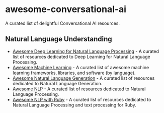 # awesome-conversational-ai

A curated list of delightful Conversational AI resources.

## Natural Language Understanding

- [Awesome Deep Learning for Natural Language Processing](https://github.com/brianspiering/awesome-dl4nlp) - A curated list of resources dedicated to Deep Learning for Natural Language Processing.
- [Awesome Machine Learning](https://github.com/josephmisiti/awesome-machine-learning) - A curated list of awesome machine learning frameworks, libraries, and software (by language).
- [Awesome Natural Language Generation](https://github.com/accelerated-text/awesome-nlg) - A curated list of resources dedicated to Natural Language Generation.
- [Awesome NLP](https://github.com/keon/awesome-nlp) - A curated list of resources dedicated to Natural Language Processing.
- [Awesome NLP with Ruby](https://github.com/arbox/nlp-with-ruby) - A curated list of resources dedicated to Natural Language Processing and text processing for Ruby.
